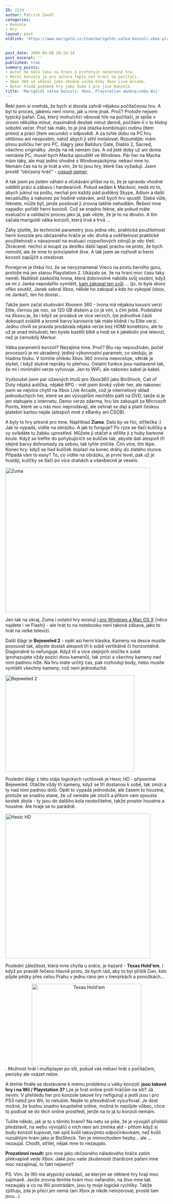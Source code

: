 ```yaml
---
ID: 2219
author: Patrick Zandl
categories:
- Konzole
- Hry
layout: post
oldlink: 'https://www.marigold.cz/item/marigoldi-valka-konzoli-xbox-playstation-a-nebo-wii

  '
post_date: 2008-04-08 20:14:14
post_excerpt: ''
published: true
summary_points:
- Autor má málo času na hraní a preferuje nenáročné hry.
- Herní konzole je pro autora lepší než hraní na počítači.
- Xbox 360 se ukázal jako vhodná volba díky Xbox Live Arcade.
- Autor hledá podobné hry jako Zuma i pro jiné konzole.
title: 'Marigoldí válka konzolí: Xbox, Playstation a&nbsp;nebo Wii'
---
```


Řekl jsem si onehdá, že bych si docela zahrál nějakou počítačovou hru. A byl to proces, jakému není rovno, jak u mne jinak. Proč? Protože nejsem typický pařan. Čas, který mohu/chci věnovat hře na počítači, je spíše v úrovni několika minut, maximálně desítek minut denně, počítám-li v to klidný sobotní večer. Proč tak málo, to je jiná otázka kombinující rodinu (item primo) a práci (item secundo) v odpovědi. A za tuhle dobu na PC hru většinou ani nespustím, natož abych ji stihl instalovat. Rozumějte: mám plnou poličku her pro PC, šlágry jako Balldurs Gate, Diablo 2, Sacred, všechno originálky. Jenže na ně nemám čas. A od jisté doby už ani doma nemáme PC, musel bych Macka spouštět ve Windows. Pár her na Macka mám taky, ale mají jedno shodné s Windowsáckýma: nebaví mne to. Nemám čas na to je hrát a vím, že to jsou hry, které čas vyžadují. Jsem prostě "občasný hráč" - <em><a href="http://en.wikipedia.org/wiki/Casual_gamer">casual gamer</a></em>.

A tak jsem po jistém váhání a oťukávání přišel na to, že je opravdu vhodné oddělit práci a zábavu i hardwarově. Pokud sedám k Mackovi, nedá mi to, abych juknul na poštu, nechal pro každý pád puštěný Skype, Adium a další kecaslužby a nakonec po hodině vstávám, aniž bych hru spustil. Slabá vůle, řeknete, může být, jenže posilovat ji zrovna takhle nehodlám. Řešení mne napadlo: pořídit herní konzoli. Což se snadno řekne, ale pokud máte evaluační a validační proces jako já, pak vězte, že je to na dlouho. A tím začala marigoldí válka konzolí, která trvá a trvá ... 

Záhy zjistíte, že technické parametry jsou jedna věc, praktická použitelnost herní konzole pro občasného hráče je věc druhá a ověřitelnost praktické použitelnosti v návaznosti na evaluaci rozpočtových zdrojů je věc třetí. Zkráceně: nechci si koupit za desítku další lapač prachu ne proto, že bych nemohl, ale že mne to principielně štve. A tak jsem se rozhodl si herní konzoli zapůjčit a otestovat. 
<!--more-->
Ponejprve je třeba říci, že se nevyznamenal Vreco na postu herního guru, protože má jen starou Playstation 2. Ukázalo se, že na hraní moc času taky neměl. Naštěstí zaskočila Ivona, která dobrovolně nabídla svůj osobní, když se mi z Janka nepodařilo vymlátit, <a href="http://www.stream.cz/video/58273-xbox-360-zadarmo-noisebrothers">kam zakopal ten svůj</a> ... (jo, to byla skoro ofiko soutěž, Janek sebral Xbox, někde ho zakopal a kdo ho vykopal (xbox, ne Janka!), ten ho dostal...

Takže jsem začal studování Xboxem 360 - Ivona má nějakou luxusní verzi Elite, černou jak noc, se 120 GB diskem a co já vím, s čím ještě. Podstatné na Xboxu je, že i když se prodává ve více verzích, lze jednotlivé části dokoupit zvláště a kromě barvy karoserie tak máte klidně i tu Elite verzi. Jednu chvíli se pravda prodávala nějaká verze bez HDMI konektoru, ale to už je snad minulostí, ten byste bastlili blbě a hodí se k jakékoliv jiné televizi, než je černobílý Merkur.

Válka parametrů konzolí? Nezajímá mne. Proč? Blu-ray nepoužívám, počet procesorů je mi ukradený, jediný výkonnostní parametr, co sleduju, je hladina hluku. V tomhle ohledu Xbox 360 zrovna neexceluje, větrák je slyšet, i když slušné repráky to přeřvou. Ostatní funkce jsou nastavené tak, že mi i minimální verze vyhovuje. Jen to WiFi, ale nakonec kabel je kabel. 

Vyzkoušel jsem pár úžasných titulů pro Xbox360 jako BioShock, Call of Duty nějaká autíčka, nějaké RPG - měl jsem široký výběr her, ale nakonec jsem se nejvíce chytil na Xbox Live Arcade, což je internetový sklad jednoduchých her, které se ani vývojářům nechtělo pálit na DVD, takže si je jen stahujete z internetu. Demo verze zdarma, hru lze zakoupit za Microsoft Points, které se u nás moc neprodávají, ale sehnat se dají a platit českou platební kartou nejde (alespoň mně z eBanky ani ČSOB).

A byly to hry přesně pro mne. Například <strong>Zuma</strong>. Dalo by se říci, střílečka :) Jak to vypadá, vidíte na obrázku. A jak to funguje? Po rýze se tlačí kuličky a vy ovládáte tu žabku uprostřed. Můžete jí otáčet a střílíte jí z huby barevné koule. Když se trefíte do pohybujících se kuliček tak, abyste dali alespoň tři stejné barvy dohromady za sebou, tak tyhle zničíte. Čím více, tím lépe. Konec hry: když se had kuliček doplazí na konec dráhy do zlatého slunce. Připadá vám to easy? To, co vidíte na obrázku, je první level, pak už je hustěji, kuličky se tlačí po více drahách a všeobecně je veselo. 

<img src="http://www.marigold.cz/wp-content/uploads//10EF3E5B-D6F0-468D-A55B-54ED3500421D.jpg" alt="Zuma" border="0" width="450"  />

Jen tak na okraj, Zuma i ostatní hry existují <a href="http://www.popcap.com/">i pro Windows a Mac OS X</a> (něco najdete i ve Flashi) - ale hrát to na notebooku není taková zábava, jako to hrát na velké televizi. 

Další šlágr je <strong>Bejeweled 2</strong> - opět asi herní klasika. Kameny na desce musíte posouvat tak, abyste dostali alespoň tři k sobě vertikálně či horizontálně. Diagonálně to nefunguje. Když tři a více stejných otočíte k sobě (prohazujete vždy pozici dvou kamenů), tak zmizí a všechny kameny nad nimi padnou níže. Na hru máte určitý čas, pak rozhodují body, nebo musíte vymlátit všechny kameny, což není jednoduché. 

<img src="http://www.marigold.cz/wp-content/uploads//F9AA60BF-DCB2-4257-A2B9-332569CE1F33.jpg" alt="Bejeweled 2" border="0" width="400" height="300" /> 

Poslední šlágr z této stáje logických rychlovek je Hexic HD - připomíná Bejeweled. Otáčíte vždy tři kameny, když se tři dostanou k sobě, tak zmizí a ty nad nimi padnou dolů. Opět to vypadá jednoduše, ale časem to houstne, protože se snadno stane, že už nemáte jak otočit a přitom vám spousta kostek zbyla - ty jsou do dalšího kola neotočitelné, takže prostor houstne a houstne. Ale hraje se to parádně. 

 <img src="http://www.marigold.cz/wp-content/uploads//227C1C47-BE05-4836-9A08-9B712E0E019D.jpg" alt="Hexic HD" border="0" width="450" />

Poslední záležitost, která mne chytla u srdce, je hazard - <strong>Texas Hold'em</strong>, i když po pravdě řečeno hlavně proto, že bych rád, aby to byl příště Dan, kdo půjde pěšky přes celou Prahu v jednu ráno jen v trenýrkách a ponožkách... <div style="text-align:center;"><img src="http://www.marigold.cz/wp-content/uploads//38C411F5-C197-4B1D-9A70-A088EB5895CC.jpg" alt="Texas Hold'em" border="0" width="340" height="255" /></div>. Možnost hrát i multiplayer po síti, pokud vás nebaví hrát s počítačem, penízky ale vsázet nelze. 

A tímhle finále se dostáváme k mému problému u války konzolí: <strong>jsou takové hry i na Wii / Playstation 3?</strong> Lze je hrát online proti hráčům na síti? Já nevím. V přehledu her pro konzole takové hry nefigurují a jestli jsou i pro PS3 natož pro Wii, to netuším. Nejde to přesvědčivě vysurfovat. Je dost možné, že budou snadno koupitelné online, možná to nepůjde vůbec, chce to podívat se do těch online prostředí, jenže na to já tu konzoli nemám. 

Tušíte někdo, jak je to s těmito hrami? Na netu se píše, že je vývojáři přislíbili představit, na webu vývojářů o nich není ani zmínka atd - přitom když si budu konzoli kupovat, tak spíš kvůli takovýmto odpočinkovkám, než kvůli rozsáhlým hrám jako je BioShock. Ten je mimochodem hezky... ale ... nezaujal. Chodit, střílet, nějak mne to nezaujalo. 

<strong>Prozatimní result:</strong> pro mne jako občasného náladového hráče zatím překvapivě vede Xbox. Jaké jsou vaše zkušenosti (hardcore pařani mne moc nezajímají, to fakt nejsem)?

PS: Vím. že Wii má atypický ovladač, se kterým se některé hry hrají moc zajímavě. Jenže zrovna těmhle hrám moc nefandím, na živo mne tak nezaujaly a co na Wii postrádám, jsou ty moje logické rychlíky. Takže zjišťuju, zda je přeci jen nemá (ani Xbox je nikde neinzeroval, prostě tam jsou...)